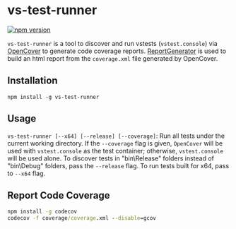 # vs-test-runner
[![npm version](https://badge.fury.io/js/vs-test-runner.svg)](https://badge.fury.io/js/vs-test-runner)

`vs-test-runner` is a tool to discover and run vstests (`vstest.console`) via [OpenCover](https://github.com/opencover/opencover) to
generate code coverage reports. [ReportGenerator](https://github.com/danielpalme/ReportGenerator) is used to build an html report from the
`coverage.xml` file generated by OpenCover.

## Installation

`npm install -g vs-test-runner`

## Usage

`vs-test-runner [--x64] [--release] [--coverage]`: Run all tests under the current working directory. If the `--coverage` flag is given,
`OpenCover` will be used with `vstest.console` as the test container; otherwise, `vstest.console` will be used alone. To discover tests in
"bin\Release" folders instead of "bin\Debug" folders, pass the `--release` flag. To run tests built for x64, pass to `--x64` flag.

## Report Code Coverage

```bat
npm install -g codecov
codecov -f coverage/coverage.xml --disable=gcov
```